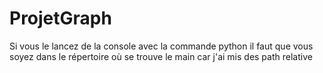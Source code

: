 # ProjetGraph
Si vous le lancez de la console avec la commande python il faut que vous soyez dans le répertoire où se trouve le main car j'ai mis des path relative
